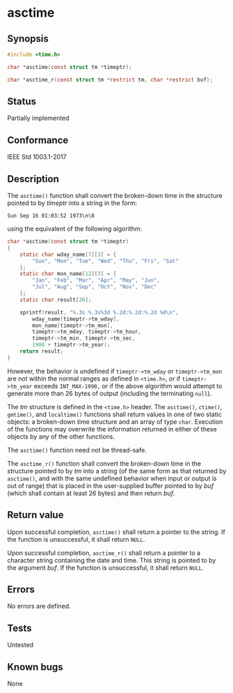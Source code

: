 # asctime

## Synopsis

```c
#include <time.h>

char *asctime(const struct tm *timeptr);

char *asctime_r(const struct tm *restrict tm, char *restrict buf);
```

## Status

Partially implemented

## Conformance

IEEE Std 1003.1-2017

## Description

The `asctime()` function shall convert the broken-down time in the structure pointed to by _timeptr_ into a string in
the form:

`Sun Sep 16 01:03:52 1973\n\0`

using the equivalent of the following algorithm:

```c
char *asctime(const struct tm *timeptr)
{
	static char wday_name[7][3] = {
		"Sun", "Mon", "Tue", "Wed", "Thu", "Fri", "Sat"
	};
	static char mon_name[12][3] = {
		"Jan", "Feb", "Mar", "Apr", "May", "Jun",
		"Jul", "Aug", "Sep", "Oct", "Nov", "Dec"
	};
	static char result[26];

	sprintf(result, "%.3s %.3s%3d %.2d:%.2d:%.2d %d\n",
		wday_name[timeptr->tm_wday],
		mon_name[timeptr->tm_mon],
		timeptr->tm_mday, timeptr->tm_hour,
		timeptr->tm_min, timeptr->tm_sec,
		1900 + timeptr->tm_year);
	return result;
}
```

However, the behavior is undefined if `timeptr->tm_wday` or `timeptr->tm_mon` are not within the
normal ranges as defined in `<time.h>`, or if `timeptr->tm_year`
exceeds `INT_MAX-1990,` or if the above algorithm would attempt to generate more than 26 bytes of output (including
the terminating `null`).

The _tm_ structure is defined in the `<time.h>` header.
The
`asctime()`, `ctime()`, `gmtime()`, and
`localtime()` functions shall return values in one of two static objects: a
broken-down time structure and an array of type `char`. Execution of the functions may overwrite the information
returned in either of these objects by any of the other functions.

The `asctime()` function need not be thread-safe.

The `asctime_r()` function shall convert the broken-down time in the structure pointed to by _tm_ into a string (of
the same form as that returned by `asctime()`, and with the
same undefined behavior when input or output is out of range)
that is placed in the user-supplied buffer pointed to by _buf_ (which shall contain at least 26 bytes)
and then return _buf_.

## Return value

Upon successful completion, `asctime()` shall return a pointer to the string. If the function is unsuccessful,
it shall return `NULL`.

Upon successful completion, `asctime_r()` shall return a pointer to a character string containing the date and time.
This string is pointed to by the argument _buf_. If the function is unsuccessful, it shall return `NULL`.

## Errors

No errors are defined.

## Tests

Untested

## Known bugs

None
